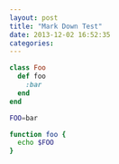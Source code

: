 ```yaml
---
layout: post
title: "Mark Down Test"
date: 2013-12-02 16:52:35
categories:
---
```


```ruby
class Foo
  def foo
    :bar
  end
end
```

```bash
FOO=bar

function foo {
  echo $FOO
}
```
